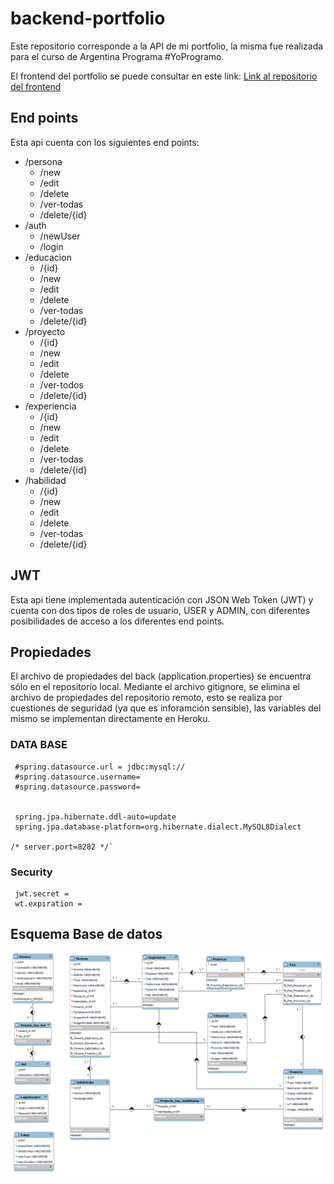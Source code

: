 # backend-portfolio

Este repositorio corresponde a la API de mi portfolio, la misma fue realizada para el curso de Argentina Programa #YoProgramo.

El frontend del portfolio se puede consultar en este link:
[Link al repositorio del frontend](https://github.com/pauladruetta/frontendPortfolio)

## End points

 Esta api cuenta con los siguientes end points:
 
 * /persona
   - /new
   - /edit
   - /delete
   - /ver-todas
   - /delete/{id}
 * /auth
   - /newUser
   - /login
 * /educacion
   - /{id}
   - /new
   - /edit
   - /delete
   - /ver-todas
   - /delete/{id}
 * /proyecto
   - /{id}
   - /new
   - /edit
   - /delete
   - /ver-todos
   - /delete/{id}
 * /experiencia
   - /{id}
   - /new
   - /edit
   - /delete
   - /ver-todas
   - /delete/{id}
 * /habilidad
   - /{id}
   - /new
   - /edit
   - /delete
   - /ver-todas
   - /delete/{id}


## JWT

Esta api tiene implementada autenticación con JSON Web Token (JWT) y cuenta con dos tipos de roles de usuario, USER y ADMIN, con diferentes posibilidades de acceso a los diferentes end points.

## Propiedades
El archivo de propiedades del back (application.properties) se encuentra sólo en el repositorio local. Mediante el archivo gitignore, se elimina el archivo de propiedades del repositorio remoto, esto se realiza por cuestiones de seguridad (ya que es inforamción sensible), las variables del mismo se implementan directamente en Heroku.

### DATA BASE
~~~
 #spring.datasource.url = jdbc:mysql://
 #spring.datasource.username=
 #spring.datasource.password=


 spring.jpa.hibernate.ddl-auto=update
 spring.jpa.database-platform=org.hibernate.dialect.MySQL8Dialect

/* server.port=8282 */`
~~~

### Security
~~~
 jwt.secret = 
 wt.expiration = 
~~~

## Esquema Base de datos

![Esquema Base de datos](https://github.com/pauladruetta/backend-portfolio/blob/main/ModelBD.png)
